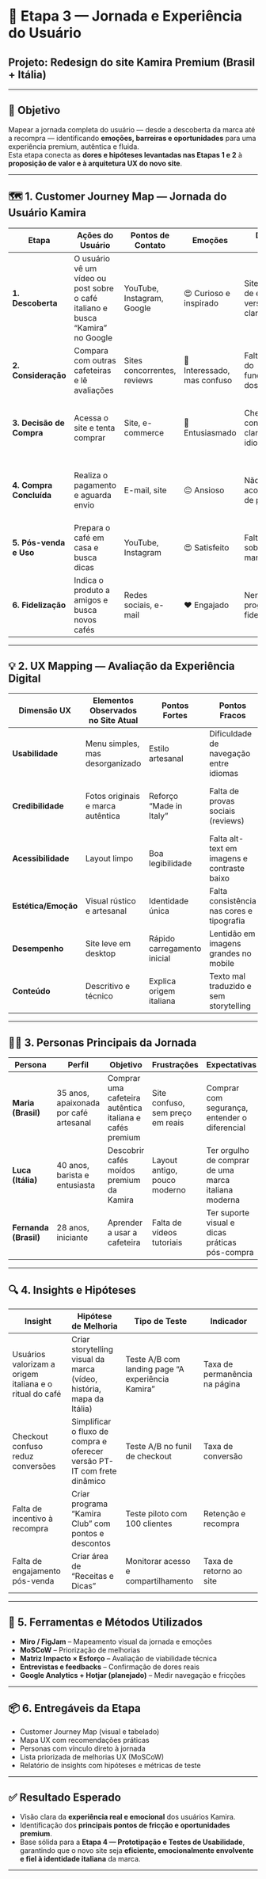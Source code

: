 # 🧭 Etapa 3 — Jornada e Experiência do Usuário  
## Projeto: Redesign do site Kamira Premium (Brasil + Itália)

---

## 🎯 Objetivo
Mapear a jornada completa do usuário — desde a descoberta da marca até a recompra — identificando **emoções, barreiras e oportunidades** para uma experiência premium, autêntica e fluida.  
Esta etapa conecta as **dores e hipóteses levantadas nas Etapas 1 e 2** à **proposição de valor e à arquitetura UX do novo site**.

---

## 🗺️ 1. Customer Journey Map — Jornada do Usuário Kamira

| Etapa | Ações do Usuário | Pontos de Contato | Emoções | Dores (Pain Points) | Oportunidades de Melhoria |
|-------|------------------|-------------------|----------|----------------------|----------------------------|
| **1. Descoberta** | O usuário vê um vídeo ou post sobre o café italiano e busca “Kamira” no Google | YouTube, Instagram, Google | 😍 Curioso e inspirado | Site atual difícil de entender, sem versão PT-BR clara | Reforçar storytelling da origem italiana e destacar diferenciais da Kamira |
| **2. Consideração** | Compara com outras cafeteiras e lê avaliações | Sites concorrentes, reviews | 🤔 Interessado, mas confuso | Falta explicação do funcionamento e dos tipos de café | Criar página “Como funciona” com vídeo e animação |
| **3. Decisão de Compra** | Acessa o site e tenta comprar | Site, e-commerce | 🙂 Entusiasmado | Checkout confuso, falta clareza no frete e idioma misto | Checkout simplificado, bilíngue e com cálculo automático de frete |
| **4. Compra Concluída** | Realiza o pagamento e aguarda envio | E-mail, site | 😐 Ansioso | Não há acompanhamento de pedido | Criar área “Minha Conta” + rastreio de pedido e notificações automáticas |
| **5. Pós-venda e Uso** | Prepara o café em casa e busca dicas | YouTube, Instagram | 😍 Satisfeito | Falta conteúdo sobre receitas e manutenção | Criar área de “Academia Kamira” com vídeos e comunidade |
| **6. Fidelização** | Indica o produto a amigos e busca novos cafés | Redes sociais, e-mail | ❤️ Engajado | Nenhum programa de fidelidade | Criar sistema de pontos e recompensas (Kamira Club) |

---

## 💡 2. UX Mapping — Avaliação da Experiência Digital

| Dimensão UX | Elementos Observados no Site Atual | Pontos Fortes | Pontos Fracos | Recomendações |
|--------------|----------------------------------|----------------|----------------|----------------|
| **Usabilidade** | Menu simples, mas desorganizado | Estilo artesanal | Dificuldade de navegação entre idiomas | Criar estrutura clara e bilíngue (PT-IT) com menu visual |
| **Credibilidade** | Fotos originais e marca autêntica | Reforço “Made in Italy” | Falta de provas sociais (reviews) | Incluir depoimentos, selos e avaliações verificadas |
| **Acessibilidade** | Layout limpo | Boa legibilidade | Falta alt-text em imagens e contraste baixo | Aplicar diretrizes WCAG e foco mobile-first |
| **Estética/Emoção** | Visual rústico e artesanal | Identidade única | Falta consistência nas cores e tipografia | Criar identidade visual premium com paleta café/dourado |
| **Desempenho** | Site leve em desktop | Rápido carregamento inicial | Lentidão em imagens grandes no mobile | Otimizar imagens e usar lazy loading |
| **Conteúdo** | Descritivo e técnico | Explica origem italiana | Texto mal traduzido e sem storytelling | Reescrever conteúdo em tom emocional e bilíngue nativo |

---

## 🧍‍♀️ 3. Personas Principais da Jornada

| Persona | Perfil | Objetivo | Frustrações | Expectativas |
|----------|--------|-----------|--------------|---------------|
| **Maria (Brasil)** | 35 anos, apaixonada por café artesanal | Comprar uma cafeteira autêntica italiana e cafés premium | Site confuso, sem preço em reais | Comprar com segurança, entender o diferencial |
| **Luca (Itália)** | 40 anos, barista e entusiasta | Descobrir cafés moídos premium da Kamira | Layout antigo, pouco moderno | Ter orgulho de comprar de uma marca italiana moderna |
| **Fernanda (Brasil)** | 28 anos, iniciante | Aprender a usar a cafeteira | Falta de vídeos tutoriais | Ter suporte visual e dicas práticas pós-compra |

---

## 🔍 4. Insights e Hipóteses

| Insight | Hipótese de Melhoria | Tipo de Teste | Indicador |
|----------|----------------------|----------------|------------|
| Usuários valorizam a origem italiana e o ritual do café | Criar storytelling visual da marca (vídeo, história, mapa da Itália) | Teste A/B com landing page “A experiência Kamira” | Taxa de permanência na página |
| Checkout confuso reduz conversões | Simplificar o fluxo de compra e oferecer versão PT-IT com frete dinâmico | Teste A/B no funil de checkout | Taxa de conversão |
| Falta de incentivo à recompra | Criar programa “Kamira Club” com pontos e descontos | Teste piloto com 100 clientes | Retenção e recompra |
| Falta de engajamento pós-venda | Criar área de “Receitas e Dicas” | Monitorar acesso e compartilhamento | Taxa de retorno ao site |

---

## 🧰 5. Ferramentas e Métodos Utilizados
- **Miro / FigJam** – Mapeamento visual da jornada e emoções  
- **MoSCoW** – Priorização de melhorias  
- **Matriz Impacto × Esforço** – Avaliação de viabilidade técnica  
- **Entrevistas e feedbacks** – Confirmação de dores reais  
- **Google Analytics + Hotjar (planejado)** – Medir navegação e fricções

---

## 📦 6. Entregáveis da Etapa
- Customer Journey Map (visual e tabelado)  
- Mapa UX com recomendações práticas  
- Personas com vínculo direto à jornada  
- Lista priorizada de melhorias UX (MoSCoW)  
- Relatório de insights com hipóteses e métricas de teste  

---

## ✅ Resultado Esperado
- Visão clara da **experiência real e emocional** dos usuários Kamira.  
- Identificação dos **principais pontos de fricção e oportunidades premium**.  
- Base sólida para a **Etapa 4 — Prototipação e Testes de Usabilidade**, garantindo que o novo site seja **eficiente, emocionalmente envolvente e fiel à identidade italiana** da marca.

---
